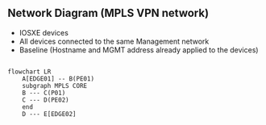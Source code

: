 ## Network Diagram (MPLS VPN network)

- IOSXE devices
- All devices connected to the same Management network
- Baseline (Hostname and MGMT address already applied to the devices)

```mermaid

flowchart LR
    A[EDGE01] -- B(PE01)
    subgraph MPLS CORE
    B --- C(P01)
    C --- D(PE02)
    end
    D --- E[EDGE02]
```
